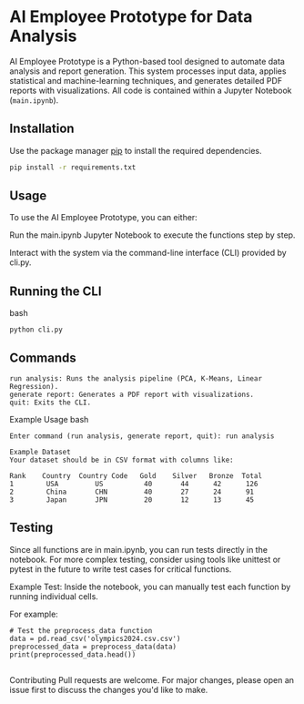 # AI Employee Prototype for Data Analysis

AI Employee Prototype is a Python-based tool designed to automate data analysis and report generation. This system processes input data, applies statistical and machine-learning techniques, and generates detailed PDF reports with visualizations. All code is contained within a Jupyter Notebook (`main.ipynb`).

## Installation

Use the package manager [pip](https://pip.pypa.io/en/stable/) to install the required dependencies.

```bash
pip install -r requirements.txt
```
## Usage
To use the AI Employee Prototype, you can either:

Run the main.ipynb Jupyter Notebook to execute the functions step by step.

Interact with the system via the command-line interface (CLI) provided by cli.py.

## Running the CLI
bash
```
python cli.py
```
## Commands
```
run analysis: Runs the analysis pipeline (PCA, K-Means, Linear Regression).
generate report: Generates a PDF report with visualizations.
quit: Exits the CLI.
```
Example Usage
bash
```
Enter command (run analysis, generate report, quit): run analysis

Example Dataset
Your dataset should be in CSV format with columns like:

Rank	Country	 Country Code	Gold	Silver	 Bronze	 Total
1	     USA	     US	         40	      44	  42	  126
2	     China	     CHN	     40	      27	  24	  91
3	     Japan	     JPN	     20	      12	  13	  45
```
## Testing
Since all functions are in main.ipynb, you can run tests directly in the notebook. For more complex testing, consider using tools like unittest or pytest in the future to write test cases for critical functions.

Example Test:
Inside the notebook, you can manually test each function by running individual cells. 

For example:
```
# Test the preprocess_data function
data = pd.read_csv('olympics2024.csv.csv')
preprocessed_data = preprocess_data(data)
print(preprocessed_data.head())
```
## 
Contributing Pull requests are welcome. For major changes, please open an issue first to discuss the changes you'd like to make.











